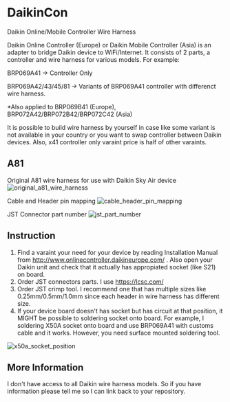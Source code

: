 # DaikinCon
Daikin Online/Mobile Controller Wire Harness

Daikin Online Controller (Europe) or Daikin Mobile Controller (Asia) is an adapter to bridge Daikin device to WiFi/Internet. It consists of 2 parts, a controller and wire harness for various models. For example:

BRP069A41 -> Controller Only

BRP069A42/43/45/81 -> Variants of BRP069A41 controller with differenct wire harness.

*Also applied to BRP069B41 (Europe), BRP072A42/BRP072B42/BRP072C42 (Asia)

It is possible to build wire harness by yourself in case like some variant is not available in your country or you want to swap controller between Daikin devices. Also, x41 controller only varaint price is half of other varaints.


## A81

Original A81 wire harness for use with Daikin Sky Air device
![original_a81_wire_harness](https://user-images.githubusercontent.com/44964969/62939548-c1f4d600-bdfb-11e9-95c8-4628c0121dcd.jpg)

Cable and Header pin mapping
![cable_header_pin_mapping](https://user-images.githubusercontent.com/44964969/62939571-d1741f00-bdfb-11e9-96ac-6f0fe0eacfc7.jpg)

JST Connector part number
![jst_part_number](https://user-images.githubusercontent.com/44964969/62939597-d9cc5a00-bdfb-11e9-9e97-085322eea2e1.jpg)

## Instruction

1. Find a varaint your need for your device by reading Installation Manual from http://www.onlinecontroller.daikineurope.com/ . Also open your Daikin unit and check that it actually has appropiated socket (like S21) on board.
2. Order JST connectors parts. I use https://lcsc.com/
3. Order JST crimp tool. I recommend one that has multiple sizes like 0.25mm/0.5mm/1.0mm since each header in wire harness has different size.
4. If your device board doesn't has socket but has circuit at that position, it MIGHT be possible to soldering socket onto board. For example, I soldering X50A socket onto board and use BRP069A41 with customs cable and it works. However, you need surface mounted soldering tool.

![x50a_socket_position](https://user-images.githubusercontent.com/44964969/62941229-c4f1c580-bdff-11e9-98b8-2ec45b25d760.jpg)

## More Information

I don't have access to all Daikin wire harness models. So if you have information please tell me so I can link back to your repository.

